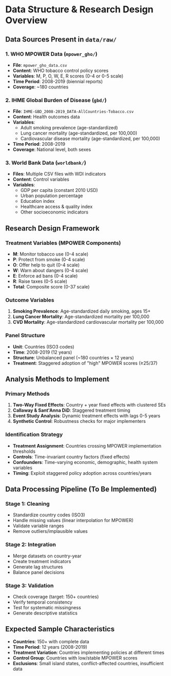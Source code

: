 # Data Structure & Research Design Overview

## Data Sources Present in `data/raw/`

### 1. WHO MPOWER Data (`mpower_gho/`)
- **File**: `mpower_gho_data.csv`
- **Content**: WHO tobacco control policy scores
- **Variables**: M, P, O, W, E, R scores (0-4 or 0-5 scale)
- **Time Period**: 2008-2019 (biennial reports)
- **Coverage**: ~180 countries

### 2. IHME Global Burden of Disease (`gbd/`)
- **File**: `IHME-GBD_2008-2019_DATA-AllCountries-Tobacco.csv`
- **Content**: Health outcomes data
- **Variables**:
  - Adult smoking prevalence (age-standardized)
  - Lung cancer mortality (age-standardized, per 100,000)
  - Cardiovascular disease mortality (age-standardized, per 100,000)
- **Time Period**: 2008-2019
- **Coverage**: National level, both sexes

### 3. World Bank Data (`worldbank/`)
- **Files**: Multiple CSV files with WDI indicators
- **Content**: Control variables
- **Variables**:
  - GDP per capita (constant 2010 USD)
  - Urban population percentage
  - Education index
  - Healthcare access & quality index
  - Other socioeconomic indicators

## Research Design Framework

### Treatment Variables (MPOWER Components)
- **M**: Monitor tobacco use (0-4 scale)
- **P**: Protect from smoke (0-4 scale)
- **O**: Offer help to quit (0-4 scale)
- **W**: Warn about dangers (0-4 scale)
- **E**: Enforce ad bans (0-4 scale)
- **R**: Raise taxes (0-5 scale)
- **Total**: Composite score (0-37 scale)

### Outcome Variables
1. **Smoking Prevalence**: Age-standardized daily smoking, ages 15+
2. **Lung Cancer Mortality**: Age-standardized mortality per 100,000
3. **CVD Mortality**: Age-standardized cardiovascular mortality per 100,000

### Panel Structure
- **Unit**: Countries (ISO3 codes)
- **Time**: 2008-2019 (12 years)
- **Structure**: Unbalanced panel (~180 countries × 12 years)
- **Treatment**: Staggered adoption of "high" MPOWER scores (≥25/37)

## Analysis Methods to Implement

### Primary Methods
1. **Two-Way Fixed Effects**: Country + year fixed effects with clustered SEs
2. **Callaway & Sant'Anna DiD**: Staggered treatment timing
3. **Event Study Analysis**: Dynamic treatment effects with lags 0-5 years
4. **Synthetic Control**: Robustness checks for major implementers

### Identification Strategy
- **Treatment Assignment**: Countries crossing MPOWER implementation thresholds
- **Controls**: Time-invariant country factors (fixed effects)
- **Confounders**: Time-varying economic, demographic, health system variables
- **Timing**: Exploit staggered policy adoption across countries/years

## Data Processing Pipeline (To Be Implemented)

### Stage 1: Cleaning
- Standardize country codes (ISO3)
- Handle missing values (linear interpolation for MPOWER)
- Validate variable ranges
- Remove outliers/implausible values

### Stage 2: Integration
- Merge datasets on country-year
- Create treatment indicators
- Generate lag structures
- Balance panel decisions

### Stage 3: Validation
- Check coverage (target: 150+ countries)
- Verify temporal consistency
- Test for systematic missingness
- Generate descriptive statistics

## Expected Sample Characteristics
- **Countries**: 150+ with complete data
- **Time Period**: 12 years (2008-2019)
- **Treatment Variation**: Countries implementing policies at different times
- **Control Group**: Countries with low/stable MPOWER scores
- **Exclusions**: Small island states, conflict-affected countries, insufficient data
